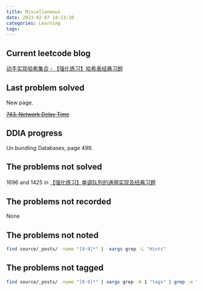 ```yaml
---
title: Miscellaneous
date: 2023-02-07 14:13:10
categories: Learning
tags:
---
```


## Current leetcode blog

[动手实现哈希集合 - 【强化练习】哈希表经典习题](https://appktavsiei5995.pc.xiaoe-tech.com/p/t_pc/course_pc_detail/image_text/i_62cac3c2e4b0a51feefd883b?product_id=p_62655067e4b0cedf38a935d7&content_app_id=&type=8&parent_pro_id=p_62654124e4b09dda125f9a8d)

## Last problem solved

New page.

~~[743. Network Delay Time](https://leetcode.com/problems/network-delay-time/)~~

## DDIA progress

Un bundling Databases, page 499.

## The problems not solved

1696 and 1425 in [【强化练习】单调队列的通用实现及经典习题](https://appktavsiei5995.pc.xiaoe-tech.com/p/t_pc/course_pc_detail/image_text/i_62a692efe4b01a48520b9b9b?product_id=p_627cd0eae4b0cedf38b0ef74&content_app_id=&type=8&parent_pro_id=p_62654124e4b09dda125f9a8d)

## The problems not recorded

None

## The problems not noted

```bash
find source/_posts/ -name "[0-9]*" |  xargs grep -L "Hints"
```

## The problems not tagged

```bash
find source/_posts/ -name "[0-9]*" | xargs grep -A 1 "tags" | grep -e "---"
```
